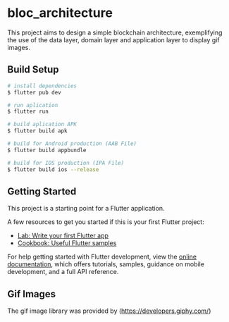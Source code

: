 # bloc_architecture

This project aims to design a simple blockchain architecture,
exemplifying the use of the data layer, domain layer and application
layer to display gif images.


## Build Setup

```bash
# install dependencies
$ flutter pub dev

# run aplication
$ flutter run

# build aplication APK
$ flutter build apk

# build for Android production (AAB File)
$ flutter build appbundle

# build for IOS production (IPA File)
$ flutter build ios --release
```


## Getting Started

This project is a starting point for a Flutter application.

A few resources to get you started if this is your first Flutter project:

- [Lab: Write your first Flutter app](https://docs.flutter.dev/get-started/codelab)
- [Cookbook: Useful Flutter samples](https://docs.flutter.dev/cookbook)

For help getting started with Flutter development, view the
[online documentation](https://docs.flutter.dev/), which offers tutorials,
samples, guidance on mobile development, and a full API reference.



## Gif Images
The gif image library was provided by (https://developers.giphy.com/)
